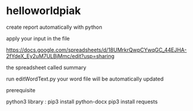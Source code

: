 # helloworldpiak
create report automatically with python

apply your input in the file

https://docs.google.com/spreadsheets/d/18UMrkrQwpCYwqGC_44EJHA-2fYdeX_Ey2uM7ULBjMmc/edit?usp=sharing


the spreadsheet called summary

run editWordText.py
your word file will be automatically updated

prerequisite

python3
library :
pip3 install python-docx
pip3 install requests
